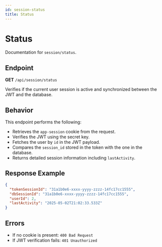 ```yaml
---
id: session-status
title: Status
---
```


# Status

Documentation for `session/status`.

## Endpoint

**GET** `/api/session/status`

Verifies if the current user session is active and synchronized between the JWT and the database.

## Behavior

This endpoint performs the following:

- Retrieves the `app-session` cookie from the request.
- Verifies the JWT using the secret key.
- Fetches the user by `id` in the JWT payload.
- Compares the `session_id` stored in the token with the one in the database.
- Returns detailed session information including `lastActivity`.

## Response Example

```json
{
  "tokenSessionId": "31a1b0e6-xxxx-yyyy-zzzz-14fc17cc1555",
  "dbSessionId": "31a1b0e6-xxxx-yyyy-zzzz-14fc17cc1555",
  "userId": 2,
  "lastActivity": "2025-05-02T21:02:33.533Z"
}
```

## Errors

- If no cookie is present: `400 Bad Request`
- If JWT verification fails: `401 Unauthorized`
